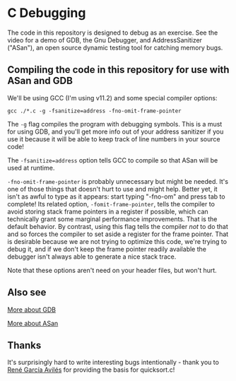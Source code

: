 # C Debugging

The code in this repository is designed to debug as an exercise. See the video for a demo of GDB, the Gnu Debugger, and AddressSanitizer ("ASan"), an open source dynamic testing tool for catching memory bugs.

## Compiling the code in this repository for use with ASan and GDB

We'll be using GCC (I'm using v11.2) and some special compiler options:

```
gcc ./*.c -g -fsanitize=address -fno-omit-frame-pointer
```

The `-g` flag compiles the program with debugging symbols. This is a must for using GDB, and you'll get more info out of your address sanitizer if you use it because it will be able to keep track of line numbers in your source code!

The `-fsanitize=address` option tells GCC to compile so that ASan will be used at runtime.

`-fno-omit-frame-pointer` is probably unnecessary but might be needed. It's one of those things that doesn't hurt to use and might help. Better yet, it isn't as awful to type as it appears: start typing "-fno-om" and press tab to complete! Its related option, `-fomit-frame-pointer`, tells the compiler to avoid storing stack frame pointers in a register if possible, which can technically grant some marginal performance improvements. That is the default behavior. By contrast, using this flag tells the compiler _not_ to do that and so forces the compiler to set aside a register for the frame pointer. That is desirable because we are not trying to optimize this code, we're trying to debug it, and if we don't keep the frame pointer readily available the debugger isn't always able to generate a nice stack trace.

Note that these options aren't need on your header files, but won't hurt.

## Also see

[More about GDB](https://github.com/hkcountryman/C-Debugging/blob/main/GDB.md)

[More about ASan](https://github.com/hkcountryman/C-Debugging/blob/main/ASan.md)

## Thanks

It's surprisingly hard to write interesting bugs intentionally - thank you to [René García Avilés](https://github.com/Germfreekai) for providing the basis for quicksort.c!


